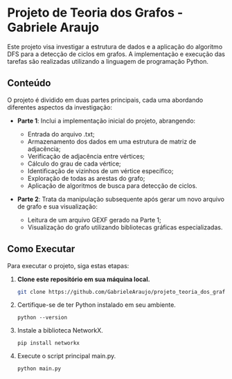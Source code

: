 # Projeto de Teoria dos Grafos - Gabriele Araujo

Este projeto visa investigar a estrutura de dados e a aplicação do algoritmo DFS para a detecção de ciclos em grafos. A implementação e execução das tarefas são realizadas utilizando a linguagem de programação Python.


## Conteúdo

O projeto é dividido em duas partes principais, cada uma abordando diferentes aspectos da investigação:

- **Parte 1**: Inclui a implementação inicial do projeto, abrangendo:
    - Entrada do arquivo .txt;
    - Armazenamento dos dados em uma estrutura de matriz de adjacência;
    - Verificação de adjacência entre vértices;
    - Cálculo do grau de cada vértice;
    - Identificação de vizinhos de um vértice específico;
    - Exploração de todas as arestas do grafo;
    - Aplicação de algoritmos de busca para detecção de ciclos.

- **Parte 2**: Trata da manipulação subsequente após gerar um novo arquivo de grafo e sua visualização:
    - Leitura de um arquivo GEXF gerado na Parte 1;
    - Visualização do grafo utilizando bibliotecas gráficas especializadas.

## Como Executar

Para executar o projeto, siga estas etapas:

1. **Clone este repositório em sua máquina local.**
   ```bash
   git clone https://github.com/GabrieleAraujo/projeto_teoria_dos_grafos.git
2. Certifique-se de ter Python instalado em seu ambiente.
   ```
   python --version
3. Instale a biblioteca NetworkX.
   ```
   pip install networkx
5. Execute o script principal main.py.
   ```bash
   python main.py
